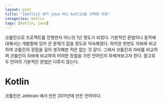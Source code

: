 ```yaml
---
layout: post
title: "[kotlin] 내가 java 아닌 kotlin을 선택한 이유"
categories: kotlin
tags: [kotlin, java]
---
```


코틀린으로 프로젝트를 진행한지 어느덧 1년 정도가 되었다. 기본적인 문법이나 동작에 대해서는 개발함에 있어 큰 문제가 없을 정도로 익숙해졌다. 하지만 한번도 자바와 비교하여 코틀린의 장점을 깊이 생각해본 적은 없는 것 같다. 그래서 코틀린과 자바를 비교하며 코틀린이 자바에 비교하여 어떠한 장점을 가진 언어인지 파헤쳐보고자 한다. 참고로 두 언어의 기본적인 문법은 다루지 않는다.

# Kotlin
코틀린은 Jetbrain 에서 만든 2011년에 만든 언어이다.
